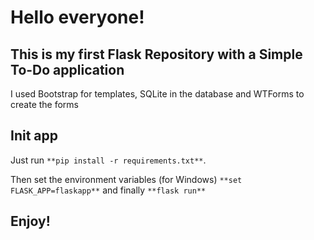 # Hello everyone!

## This is my first Flask Repository with a Simple To-Do application

I used Bootstrap for templates, SQLite in the database and WTForms to create the forms

## Init app

Just run ```**pip install -r requirements.txt**```.

Then set the environment variables (for Windows) `**set FLASK_APP=flaskapp**` and finally `**flask run**`

## Enjoy!
